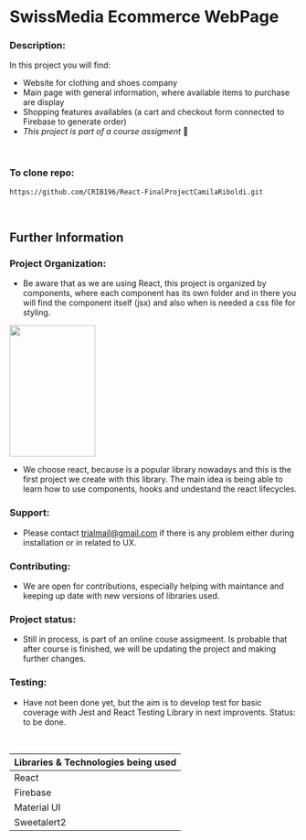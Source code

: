 # SwissMedia Ecommerce WebPage

### Description:

In this project you will find:
- Website for clothing and shoes company
- Main page with general information, where available items to purchase are display
- Shopping features availables (a cart and checkout form connected to Firebase to generate order)
- _This project is part of a course assigment_ 🙂

&nbsp;

### To clone repo:

```
https://github.com/CRIB196/React-FinalProjectCamilaRiboldi.git
```

&nbsp; &nbsp; &nbsp;

## Further Information

### Project Organization:

- Be aware that as we are using React, this project is organized by components, where each component has its own folder and in there you will find the component itself (jsx) and also when is needed a css file for styling.

<img src="https://res.cloudinary.com/dav7tzdzv/image/upload/v1680033827/Captura_de_pantalla_2023-03-28_170328_yevcgb.png" width="150" height="230">

- We choose react, because is a popular library nowadays and this is the first project we create with this library. The main idea is being able to learn how to use components, hooks and undestand the react lifecycles.

### Support:

- Please contact trialmail@gmail.com if there is any problem either during installation or in related to UX.

### Contributing:

- We are open for contributions, especially helping with maintance and keeping up date with new versions of libraries used.

### Project status:

- Still in process, is part of an online couse assigmeent. Is probable that after course is finished, we will be updating the project and making further changes.

### Testing:

- Have not been done yet, but the aim is to develop test for basic coverage with Jest and React Testing Library in next improvents. Status: to be done.

&nbsp;

| Libraries & Technologies being used |
| ----------------------------------- |
| React                               |
| Firebase                            |
| Material UI                         |
| Sweetalert2                         |



